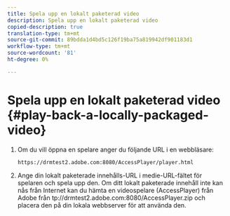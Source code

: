 ```yaml
---
title: Spela upp en lokalt paketerad video
description: Spela upp en lokalt paketerad video
copied-description: true
translation-type: tm+mt
source-git-commit: 89bdda1d4bd5c126f19ba75a819942df901183d1
workflow-type: tm+mt
source-wordcount: '81'
ht-degree: 0%

---
```



# Spela upp en lokalt paketerad video {#play-back-a-locally-packaged-video}

1. Om du vill öppna en spelare anger du följande URL i en webbläsare:

   ```
   https://drmtest2.adobe.com:8080/AccessPlayer/player.html
   ```

1. Ange din lokalt paketerade innehålls-URL i medie-URL-fältet för spelaren och spela upp den.
Om ditt lokalt paketerade innehåll inte kan nås från Internet kan du hämta en videospelare (AccessPlayer) från Adobe från <span></span>tp://drmtest2.adobe.com:8080/AccessPlayer.zip och placera den på din lokala webbserver för att använda den.